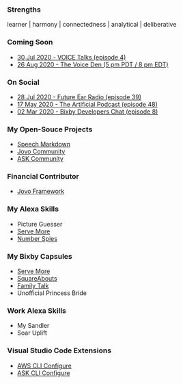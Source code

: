 ### Strengths
learner | harmony | connectedness | analytical | deliberative

### Coming Soon
- [30 Jul 2020 - VOICE Talks (episode 4)](https://www.voicesummit.ai/talks?utm_campaign=VOICE%20Talks&utm_content=135566350&utm_medium=social&utm_source=twitter&hss_channel=tw-975463310496641024)
- [26 Aug 2020 - The Voice Den (5 pm PDT / 8 pm EDT)](https://alexaincanada.ca/the-voice-den/)

### On Social
- [28 Jul 2020 - Future Ear Radio (episode 39)](https://futurear.co/2020/07/28/039-mark-tucker-top-5-takeaways-from-alexa-live-2020/)
- [17 May 2020 - The Artificial Podcast (episode 48)](https://anchor.fm/the-artificial-podcast/episodes/48-Mark-Tucker--Developing-for-Voice-Tips--Tactics--Strategies--and-Speech-Markdown-ee6f15)
- [02 Mar 2020 - Bixby Developers Chat (episode 8)](https://www.buzzsprout.com/793529/3030607-voice-development-speech-markdown-and-jovo-with-mark-tucker)

### My Open-Souce Projects
- [Speech Markdown](https://www.speechmarkdown.org)
- [Jovo Community](https://github.com/jovo-community)
- [ASK Community](https://github.com/ask-community)

### Financial Contributor
- [Jovo Framework](https://opencollective.com/jovo-framework)

### My Alexa Skills
- Picture Guesser
- [Serve More](https://servemore.shazaml.com/)
- [Number Spies](https://numberspies.com/)

### My Bixby Capsules
- [Serve More](https://servemore.shazaml.com/)
- [SquareAbouts](https://squareabouts.shazaml.com/)
- [Family Talk](https://familytalk.shazaml.com/)
- Unofficial Princess Bride

### Work Alexa Skills
- My Sandler
- Soar Uplift

### Visual Studio Code Extensions
- [AWS CLI Configure](https://marketplace.visualstudio.com/items?itemName=mark-tucker.aws-cli-configure)
- [ASK CLI Configure](https://marketplace.visualstudio.com/items?itemName=mark-tucker.ask-cli-configure)
